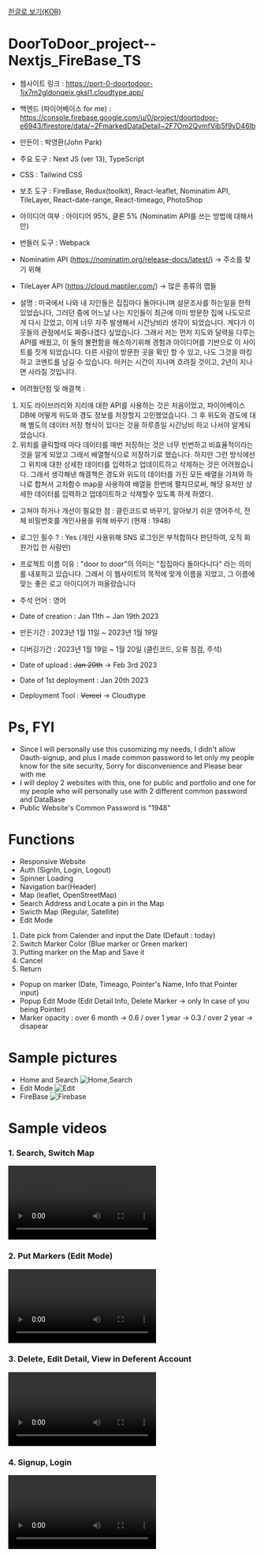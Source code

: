 <a href="README_KOR.md">한글로 보기(KOR)</a>
# DoorToDoor_project--Nextjs_FireBase_TS
- 웹사이트 링크 : https://port-0-doortodoor-1jx7m2gldonqeix.gksl1.cloudtype.app/
- 백엔드 (파이어베이스 for me) : https://console.firebase.google.com/u/0/project/doortodoor-e6943/firestore/data/~2FmarkedDataDetail~2F7Om2QvmfVib5f9vD46Ib
- 만든이 : 박영환(John Park)
- 주요 도구 : Next JS (ver 13), TypeScript
- CSS : Tailwind CSS
- 보조 도구 : FireBase, Redux(toolkit), React-leaflet, Nominatim API, TileLayer, React-date-range, React-timeago, PhotoShop
- 아이디어 여부 : 아이디어 95%, 클론 5% (Nominatim API를 쓰는 방법에 대해서만)
- 번들러 도구 : Webpack

- Nominatim API (https://nominatim.org/release-docs/latest/) -> 주소를 찾기 위해
- TileLayer API (https://cloud.maptiler.com/) -> 많은 종류의 맵들

- 설명 : 미국에서 나와 내 지인들은 집집마다 돌아다니며 설문조사를 하는일을 한적 있었습니다, 그러던 중에 어느날 나는 지인들이 최근에 이미 방문한 집에 나도모르게 다시 갔었고, 이게 너무 자주 발생해서 시간낭비라 생각이 되었습니다. 게다가 이웃들의 관점에서도 짜증나겠다 싶었습니다. 그래서 저는 먼저 지도와 달력을 다루는 API를 배웠고, 이 둘의 불편함을 해소하기위해 경험과 아이디어를 기반으로 이 사이트를 짓게 되었습니다. 다른 사람이 방문한 곳을 확인 할 수 있고, 나도 그것을 마킹하고 코멘트를 남길 수 있습니다. 마커는 시간이 지나며 흐려질 것이고, 2년이 지나면 사라질 것입니다.

- 어려웠던점 및 해결책 :
1. 지도 라이브러리와 지리에 대한 API를 사용하는 것은 처음이었고, 파이어베이스 DB에 어떻게 위도와 경도 정보를 저장할지 고민했었습니다. 그 후 위도와 경도에 대해 별도의 데이터 저장 형식이 있다는 것을 하루종일 시간낭비 하고 나서야 알게되었습니다.
2. 위치를 클릭할때 마다 데이터를 매번 저장하는 것은 너무 빈번하고 비효율적이라는 것을 알게 되었고 그래서 배열형식으로 저장하기로 했습니다. 하지만 그런 방식에선 그 위치에 대한 상세한 데이터를 입력하고 업데이트하고 삭제하는 것은 어려웠습니다.
그래서 생각해낸 해결책은 경도와 위도의 데이터를 가진 모든 배열을 가져와 하나로 합쳐서 고차함수 map을 사용하여 배열을 한번에 펼치므로써, 해당 유저만 상세한 데이터를 입력하고 업데이트하고 삭제할수 있도록 하게 하였다.

- 고쳐야 하거나 개선이 필요한 점 : 클린코드로 바꾸기, 알아보기 쉬운 영어주석, 전체 비밀번호를 개인사용을 위해 바꾸기 (현재 : 1948)
- 로그인 필수 ? : Yes (개인 사용위해 SNS 로그인은 부적합하다 판단하여, 오직 회원가입 한 사람만)
- 프로젝트 이름 이유 : "door to door"의 의미는 "집집마다 돌아다니다" 라는 의미를 내포하고 있습니다. 그래서 이 웹사이트의 목적에 맞게 이름을 지었고, 그 이름에 맞는 좋은 로고 아이디어가 떠올랐습니다

- 주석 언어 : 영어
- Date of creation : Jan 11th ~ Jan 19th 2023
- 만든기간 : 2023년 1월 11일 ~ 2023년 1월 19일
- 디버깅기간 : 2023년 1월 19일 ~ 1월 20일 (클린코드, 오류 점검, 주석)
- Date of upload : <strike>Jan 20th</strike> -> Feb 3rd 2023
- Date of 1st deployment : Jan 20th 2023
- Deployment Tool : <strike>Vercel</strike> ->  Cloudtype

# Ps, FYI
- Since I will personally use this cusomizing my needs, I didn't allow Oauth-signup,
 and plus I made common password to let only my people know for the site security, Sorry for disconvenience and Please bear with me
- I will deploy 2 websites with this, one for public and portfolio and one for my people who will personally use with 2 different common password and DataBase
- Public Website's Common Password is "1948"

# Functions
- Responsive Website
- Auth (SignIn, Login, Logout)
- Spinner Loading
- Navigation bar(Header)
- Map (leaflet, OpenStreetMap)
- Search Address and Locate a pin in the Map
- Swicth Map (Regular, Satellite) 
- Edit Mode
1) Date pick from Calender and input the Date (Default : today)
2) Switch Marker Color (Blue marker or Green marker)
3) Putting marker on the Map and Save it
4) Cancel
5) Return
- Popup on marker (Date, Timeago, Pointer's Name, Info that Pointer input)
- Popup Edit Mode (Edit Detail Info, Delete Marker -> only In case of you being Pointer) 
- Marker opacity : over 6 month ->  0.6 / over 1 year ->  0.3 / over 2 year -> disapear

# Sample pictures
- Home and Search
![Home,Search](https://user-images.githubusercontent.com/106279616/213786393-cbe7d301-83e3-4a2f-9c6d-82d8c04fc02f.png)
- Edit Mode
![Edit](https://user-images.githubusercontent.com/106279616/213785475-98868196-84a2-488d-b783-e033125719c5.png)
- FireBase
![Firebase](https://user-images.githubusercontent.com/106279616/213785520-718a13bd-81ab-4a1f-a9c8-8a1e89e0cccf.png)


# Sample videos
<h3> 1. Search, Switch Map </h3>
<video src="https://user-images.githubusercontent.com/106279616/213798582-96fc4ded-baf3-4d41-83b8-53490b474d47.mp4"></video>

<h3> 2. Put Markers (Edit Mode) </h3>
<video src="https://user-images.githubusercontent.com/106279616/213798659-a80fa925-4195-42de-995b-360d86bdd2bd.mp4"></video>

<h3> 3. Delete, Edit Detail, View in Deferent Account </h3>
<video src="https://user-images.githubusercontent.com/106279616/213798727-036a3e73-2a53-4036-906b-5126d46f9640.mp4"></video>

<h3> 4. Signup, Login </h3>
<video src="https://user-images.githubusercontent.com/106279616/213798790-f75abdaa-3d70-4982-a36b-ef14e9e17aeb.mp4"></video>
